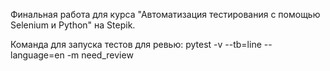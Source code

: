 Финальная работа для курса "Автоматизация тестирования с помощью Selenium и Python" на Stepik.

Команда для запуска тестов для ревью: pytest -v --tb=line --language=en -m need_review

